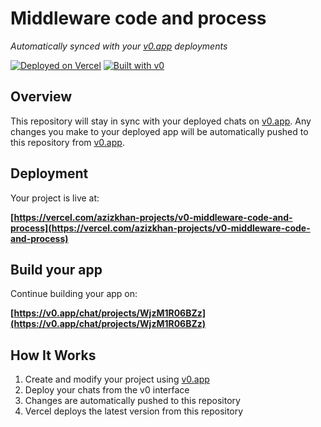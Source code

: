 # Middleware code and process

*Automatically synced with your [v0.app](https://v0.app) deployments*

[![Deployed on Vercel](https://img.shields.io/badge/Deployed%20on-Vercel-black?style=for-the-badge&logo=vercel)](https://vercel.com/azizkhan-projects/v0-middleware-code-and-process)
[![Built with v0](https://img.shields.io/badge/Built%20with-v0.app-black?style=for-the-badge)](https://v0.app/chat/projects/WjzM1R06BZz)

## Overview

This repository will stay in sync with your deployed chats on [v0.app](https://v0.app).
Any changes you make to your deployed app will be automatically pushed to this repository from [v0.app](https://v0.app).

## Deployment

Your project is live at:

**[https://vercel.com/azizkhan-projects/v0-middleware-code-and-process](https://vercel.com/azizkhan-projects/v0-middleware-code-and-process)**

## Build your app

Continue building your app on:

**[https://v0.app/chat/projects/WjzM1R06BZz](https://v0.app/chat/projects/WjzM1R06BZz)**

## How It Works

1. Create and modify your project using [v0.app](https://v0.app)
2. Deploy your chats from the v0 interface
3. Changes are automatically pushed to this repository
4. Vercel deploys the latest version from this repository